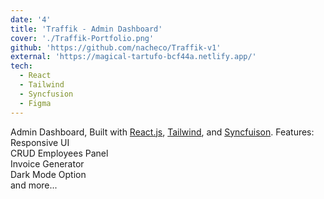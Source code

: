 ```yaml
---
date: '4'
title: 'Traffik - Admin Dashboard'
cover: './Traffik-Portfolio.png'
github: 'https://github.com/nacheco/Traffik-v1'
external: 'https://magical-tartufo-bcf44a.netlify.app/'
tech:
  - React
  - Tailwind
  - Syncfusion
  - Figma
---
```


Admin Dashboard, Built with [React.js](https://reactjs.org/), [Tailwind](https://tailwindcss.com/), and [Syncfuison](https://www.syncfusion.com/).
Features:</br>
Responsive UI </br>
CRUD Employees Panel </br>
Invoice Generator </br>
Dark Mode Option </br>
and more... </br>
